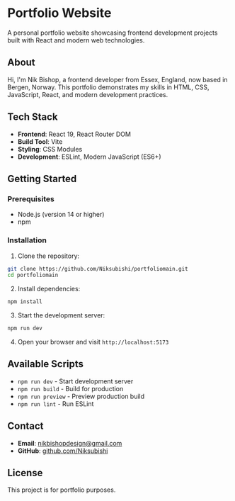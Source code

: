 # Portfolio Website

A personal portfolio website showcasing frontend development projects built with React and modern web technologies.

## About

Hi, I'm Nik Bishop, a frontend developer from Essex, England, now based in Bergen, Norway. This portfolio demonstrates my skills in HTML, CSS, JavaScript, React, and modern development practices.

## Tech Stack

- **Frontend**: React 19, React Router DOM
- **Build Tool**: Vite
- **Styling**: CSS Modules
- **Development**: ESLint, Modern JavaScript (ES6+)

## Getting Started

### Prerequisites

- Node.js (version 14 or higher)
- npm

### Installation

1. Clone the repository:

```bash
git clone https://github.com/Niksubishi/portfoliomain.git
cd portfoliomain
```

2. Install dependencies:

```bash
npm install
```

3. Start the development server:

```bash
npm run dev
```

4. Open your browser and visit `http://localhost:5173`

## Available Scripts

- `npm run dev` - Start development server
- `npm run build` - Build for production
- `npm run preview` - Preview production build
- `npm run lint` - Run ESLint

## Contact

- **Email**: nikbishopdesign@gmail.com
- **GitHub**: [github.com/Niksubishi](https://github.com/Niksubishi)

## License

This project is for portfolio purposes.
